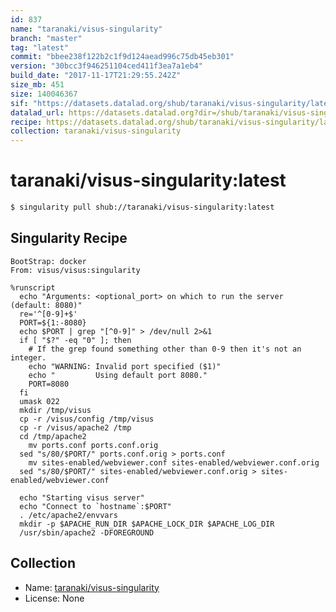 ```yaml
---
id: 837
name: "taranaki/visus-singularity"
branch: "master"
tag: "latest"
commit: "bbee238f122b2c1f9d124aead996c75db45eb301"
version: "30bcc3f946251104ced411f3ea7a1eb4"
build_date: "2017-11-17T21:29:55.242Z"
size_mb: 451
size: 140046367
sif: "https://datasets.datalad.org/shub/taranaki/visus-singularity/latest/2017-11-17-bbee238f-30bcc3f9/30bcc3f946251104ced411f3ea7a1eb4.simg"
datalad_url: https://datasets.datalad.org?dir=/shub/taranaki/visus-singularity/latest/2017-11-17-bbee238f-30bcc3f9/
recipe: https://datasets.datalad.org/shub/taranaki/visus-singularity/latest/2017-11-17-bbee238f-30bcc3f9/Singularity
collection: taranaki/visus-singularity
---
```


# taranaki/visus-singularity:latest

```bash
$ singularity pull shub://taranaki/visus-singularity:latest
```

## Singularity Recipe

```singularity
BootStrap: docker
From: visus/visus:singularity

%runscript
  echo "Arguments: <optional_port> on which to run the server (default: 8080)"
  re='^[0-9]+$'
  PORT=${1:-8080}
  echo $PORT | grep "[^0-9]" > /dev/null 2>&1
  if [ "$?" -eq "0" ]; then
    # If the grep found something other than 0-9 then it's not an integer.
    echo "WARNING: Invalid port specified ($1)"
    echo "         Using default port 8080."
    PORT=8080
  fi
  umask 022
  mkdir /tmp/visus
  cp -r /visus/config /tmp/visus
  cp -r /visus/apache2 /tmp
  cd /tmp/apache2
	mv ports.conf ports.conf.orig
  sed "s/80/$PORT/" ports.conf.orig > ports.conf
	mv sites-enabled/webviewer.conf sites-enabled/webviewer.conf.orig
  sed "s/80/$PORT/" sites-enabled/webviewer.conf.orig > sites-enabled/webviewer.conf

  echo "Starting visus server"
  echo "Connect to `hostname`:$PORT"
  . /etc/apache2/envvars 
  mkdir -p $APACHE_RUN_DIR $APACHE_LOCK_DIR $APACHE_LOG_DIR
  /usr/sbin/apache2 -DFOREGROUND
```

## Collection

 - Name: [taranaki/visus-singularity](https://github.com/taranaki/visus-singularity)
 - License: None

